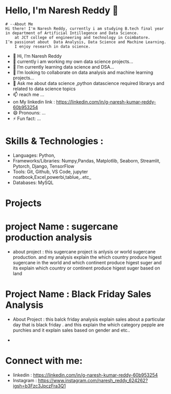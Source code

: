 


# Hello, I'm Naresh Reddy 👋

    # --About Me
	Hi there! I'm Naresh Reddy, currently i am studying B.tech final year in department of Artificial Intillegence and Data Science. 
        at JCT college of engineering and technology in Coimbatore. 
	I’m passionat about  Data Analysis, Data Science and Machine Learning.   
        I enjoy research in data science.

  
- 👋 Hi, I’m Naresh Reddy
- 👀 currently i am working my own data science projects... 
- 🌱 I’m currently learning data science and DSA...
- 💞️ I’m looking to collaborate on data analysis and machine learning projects...
- 💬 Ask me about data science ,python datascience required librarys and related to data science topics
- 📫  reach me ...
- on  My linkedin link : https://linkedin.com/in/g-naresh-kumar-reddy-60b953254 
- 😄 Pronouns: ...
- ⚡ Fun fact: ...


# Skills & Technologies :

- Languages: Python,
- Frameworks/Libraries: Numpy,Pandas, Matplotlib, Seaborn, Streamlit, Pytorch,  Django,  TensorFlow
- Tools:  Git, Github, VS Code, jupyter noatbook,Excel,powerbi,tablue,..etc_
- Databases:  MySQL

# Projects

# project Name :  sugercane production analysis

- about project :
     this sugercane project is anlysis or world sugercane production.
     and my analysis explain the which country produce higest sugercane in the world
     and which continent produce higest suger and its explain which country or continent produce higest suger based on land
 
  
# Project Name : Black Friday Sales Analysis

- About Project :
    this balck friday analysis explain sales about a particular day that is black friday .
    and this explain the which category pepple are purchies and it explain sales based on gender and etc..
  


-  
# Connect with me:
- linkedin : https://linkedin.com/in/g-naresh-kumar-reddy-60b953254
- Instagram : https://www.instagram.com/naresh_reddy_624262?igsh=b3Fzc3JpczFra3Q1
<!---
nareshreddy624262/nareshreddy624262 is a ✨ special ✨ repository because its `README.md` (this file) appears on your GitHub profile.
You can click the Preview link to take a look at your changes.
--->
